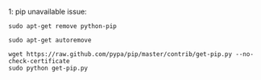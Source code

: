1: pip unavailable issue:

    sudo apt-get remove python-pip

    sudo apt-get autoremove

    wget https://raw.github.com/pypa/pip/master/contrib/get-pip.py --no-check-certificate
    sudo python get-pip.py

